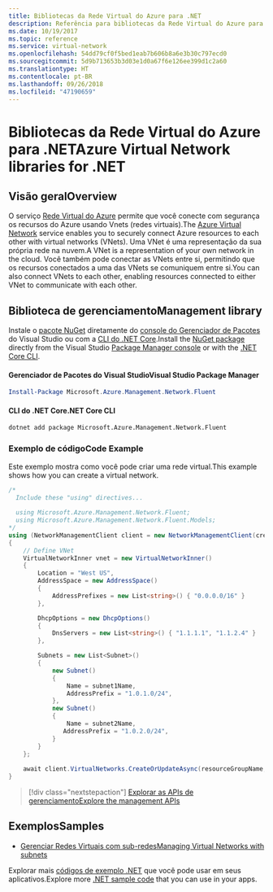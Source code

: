 ```yaml
---
title: Bibliotecas da Rede Virtual do Azure para .NET
description: Referência para bibliotecas da Rede Virtual do Azure para .NET
ms.date: 10/19/2017
ms.topic: reference
ms.service: virtual-network
ms.openlocfilehash: 54dd79cf0f5bed1eab7b606b8a6e3b30c797ecd0
ms.sourcegitcommit: 5d9b713653b3d03e1d0a67f6e126ee399d1c2a60
ms.translationtype: HT
ms.contentlocale: pt-BR
ms.lasthandoff: 09/26/2018
ms.locfileid: "47190659"
---
```

# <a name="azure-virtual-network-libraries-for-net"></a><span data-ttu-id="900ed-103">Bibliotecas da Rede Virtual do Azure para .NET</span><span class="sxs-lookup"><span data-stu-id="900ed-103">Azure Virtual Network libraries for .NET</span></span>

## <a name="overview"></a><span data-ttu-id="900ed-104">Visão geral</span><span class="sxs-lookup"><span data-stu-id="900ed-104">Overview</span></span>
<span data-ttu-id="900ed-105">O serviço [Rede Virtual do Azure](/azure/virtual-network/virtual-networks-overview) permite que você conecte com segurança os recursos do Azure usando Vnets (redes virtuais).</span><span class="sxs-lookup"><span data-stu-id="900ed-105">The [Azure Virtual Network](/azure/virtual-network/virtual-networks-overview) service enables you to securely connect Azure resources to each other with virtual networks (VNets).</span></span> <span data-ttu-id="900ed-106">Uma VNet é uma representação da sua própria rede na nuvem.</span><span class="sxs-lookup"><span data-stu-id="900ed-106">A VNet is a representation of your own network in the cloud.</span></span> <span data-ttu-id="900ed-107">Você também pode conectar as VNets entre si, permitindo que os recursos conectados a uma das VNets se comuniquem entre si.</span><span class="sxs-lookup"><span data-stu-id="900ed-107">You can also connect VNets to each other, enabling resources connected to either VNet to communicate with each other.</span></span> 

## <a name="management-library"></a><span data-ttu-id="900ed-108">Biblioteca de gerenciamento</span><span class="sxs-lookup"><span data-stu-id="900ed-108">Management library</span></span>

<span data-ttu-id="900ed-109">Instale o [pacote NuGet](https://www.nuget.org/packages/Microsoft.Azure.Management.Network.Fluent) diretamente do [console do Gerenciador de Pacotes][PackageManager] do Visual Studio ou com a [CLI do .NET Core][DotNetCLI].</span><span class="sxs-lookup"><span data-stu-id="900ed-109">Install the [NuGet package](https://www.nuget.org/packages/Microsoft.Azure.Management.Network.Fluent) directly from the Visual Studio [Package Manager console][PackageManager] or with the [.NET Core CLI][DotNetCLI].</span></span>

#### <a name="visual-studio-package-manager"></a><span data-ttu-id="900ed-110">Gerenciador de Pacotes do Visual Studio</span><span class="sxs-lookup"><span data-stu-id="900ed-110">Visual Studio Package Manager</span></span>

```powershell
Install-Package Microsoft.Azure.Management.Network.Fluent
```

#### <a name="net-core-cli"></a><span data-ttu-id="900ed-111">CLI do .NET Core</span><span class="sxs-lookup"><span data-stu-id="900ed-111">.NET Core CLI</span></span>

```bash
dotnet add package Microsoft.Azure.Management.Network.Fluent
```

### <a name="code-example"></a><span data-ttu-id="900ed-112">Exemplo de código</span><span class="sxs-lookup"><span data-stu-id="900ed-112">Code Example</span></span>
<span data-ttu-id="900ed-113">Este exemplo mostra como você pode criar uma rede virtual.</span><span class="sxs-lookup"><span data-stu-id="900ed-113">This example shows how you can create a virtual network.</span></span>

```csharp
/* 
  Include these "using" directives...
  
  using Microsoft.Azure.Management.Network.Fluent;
  using Microsoft.Azure.Management.Network.Fluent.Models;
*/
using (NetworkManagementClient client = new NetworkManagementClient(credentials))
{
    // Define VNet
    VirtualNetworkInner vnet = new VirtualNetworkInner()
    {
        Location = "West US",
        AddressSpace = new AddressSpace()
        {
            AddressPrefixes = new List<string>() { "0.0.0.0/16" }
        },

        DhcpOptions = new DhcpOptions()
        {
            DnsServers = new List<string>() { "1.1.1.1", "1.1.2.4" }
        },

        Subnets = new List<Subnet>()
        {
            new Subnet()
            {
                Name = subnet1Name,
                AddressPrefix = "1.0.1.0/24",
            },
            new Subnet()
            {
                Name = subnet2Name,
               AddressPrefix = "1.0.2.0/24",
            }
        }
    };
    
    await client.VirtualNetworks.CreateOrUpdateAsync(resourceGroupName, vNetName, vnet);
}

```

> [!div class="nextstepaction"]
> [<span data-ttu-id="900ed-114">Explorar as APIs de gerenciamento</span><span class="sxs-lookup"><span data-stu-id="900ed-114">Explore the management APIs</span></span>](/dotnet/api/overview/azure/network/management)

## <a name="samples"></a><span data-ttu-id="900ed-115">Exemplos</span><span class="sxs-lookup"><span data-stu-id="900ed-115">Samples</span></span>
- [<span data-ttu-id="900ed-116">Gerenciar Redes Virtuais com sub-redes</span><span class="sxs-lookup"><span data-stu-id="900ed-116">Managing Virtual Networks with subnets</span></span>](https://github.com/Azure-Samples/network-dotnet-manage-virtual-network)

<span data-ttu-id="900ed-117">Explorar mais [códigos de exemplo .NET](https://azure.microsoft.com/resources/samples/?platform=dotnet) que você pode usar em seus aplicativos.</span><span class="sxs-lookup"><span data-stu-id="900ed-117">Explore more [.NET sample code](https://azure.microsoft.com/resources/samples/?platform=dotnet) that you can use in your apps.</span></span>


[PackageManager]: https://docs.microsoft.com/nuget/tools/package-manager-console 
[DotNetCLI]: https://docs.microsoft.com/dotnet/core/tools/dotnet-add-package 

